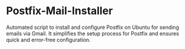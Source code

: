 # Postfix-Mail-Installer
Automated script to install and configure Postfix on Ubuntu for sending emails via Gmail. It simplifies the setup process for Postfix and ensures quick and error-free configuration.
